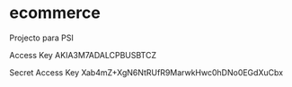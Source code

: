 # ecommerce
Projecto para PSI

Access Key
AKIA3M7ADALCPBUSBTCZ

Secret Access Key
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
